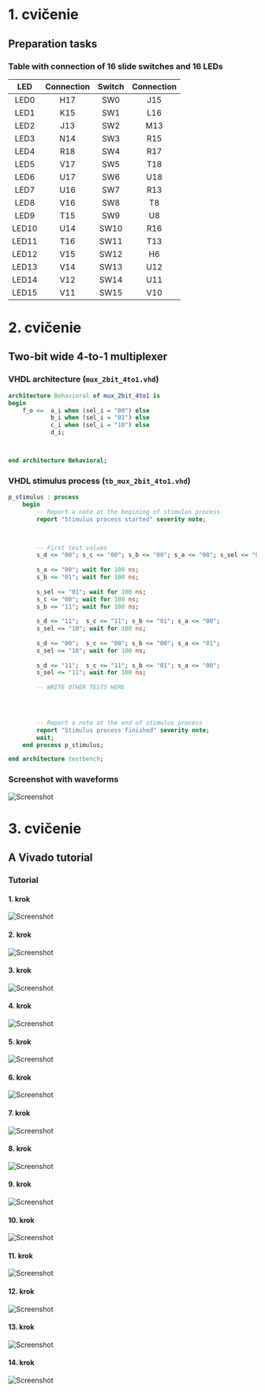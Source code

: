 # 1. cvičenie 

## Preparation tasks

### Table with connection of 16 slide switches and 16 LEDs 

| **LED** | **Connection** | **Switch** | **Connection** | 
| :-: | :-: | :-: | :-: |
| LED0 | H17 | SW0 | J15 |
| LED1 | K15 | SW1 | L16 |
| LED2 | J13 | SW2 | M13 |
| LED3 | N14 | SW3 | R15 |
| LED4 | R18 | SW4 | R17 |
| LED5 | V17 | SW5 | T18 |
| LED6 | U17 | SW6 | U18 |
| LED7 | U16 | SW7 | R13 |
| LED8 | V16 | SW8 | T8 |
| LED9 | T15 | SW9 | U8 |
| LED10 | U14 | SW10 | R16 |
| LED11 | T16 | SW11 | T13 |
| LED12 | V15 | SW12 | H6 |
| LED13 | V14 | SW13 | U12 |
| LED14 | V12 | SW14 | U11 |
| LED15 | V11 | SW15 | V10 |

# 2. cvičenie

## Two-bit wide 4-to-1 multiplexer

### VHDL architecture (`mux_2bit_4to1.vhd`)

```vhdl
architecture Behavioral of mux_2bit_4to1 is
begin
    f_o <=  a_i when (sel_i = "00") else
            b_i when (sel_i = "01") else
            c_i when (sel_i = "10") else
            d_i;



end architecture Behavioral;
```

### VHDL stimulus process  (`tb_mux_2bit_4to1.vhd`)

```vhdl
p_stimulus : process
    begin
        -- Report a note at the begining of stimulus process
        report "Stimulus process started" severity note;

    

        -- First test values
        s_d <= "00"; s_c <= "00"; s_b <= "00"; s_a <= "00"; s_sel <= "00"; wait for 100 ns;
        
        s_a <= "00"; wait for 100 ns;
        s_b <= "01"; wait for 100 ns;
        
        s_sel <= "01"; wait for 100 ns;
        s_c <= "00"; wait for 100 ns;
        s_b <= "11"; wait for 100 ns;  
        
        s_d <= "11";  s_c <= "11"; s_b <= "01"; s_a <= "00"; 
        s_sel <= "10"; wait for 100 ns;  
        
        s_d <= "00";  s_c <= "00"; s_b <= "00"; s_a <= "01"; 
        s_sel <= "10"; wait for 100 ns;  
        
        s_d <= "11";  s_c <= "11"; s_b <= "01"; s_a <= "00"; 
        s_sel <= "11"; wait for 100 ns;  
        
        -- WRITE OTHER TESTS HERE
        



        -- Report a note at the end of stimulus process
        report "Stimulus process finished" severity note;
        wait;
    end process p_stimulus;

end architecture testbench;
```

### Screenshot with waveforms

![Screenshot](/Images/03-vivado/scr1.png)

# 3. cvičenie

## A Vivado tutorial

### Tutorial

#### 1. krok

![Screenshot](/Images/03-vivado/tutorial/01.png)

#### 2. krok

![Screenshot](/Images/03-vivado/tutorial/02.png)

#### 3. krok

![Screenshot](/Images/03-vivado/tutorial/03.png)

#### 4. krok

![Screenshot](/Images/03-vivado/tutorial/04.png)

#### 5. krok

![Screenshot](/Images/03-vivado/tutorial/05.png)

#### 6. krok

![Screenshot](/Images/03-vivado/tutorial/06.png)

#### 7. krok

![Screenshot](/Images/03-vivado/tutorial/07.png)

#### 8. krok

![Screenshot](/Images/03-vivado/tutorial/08.png)

#### 9. krok

![Screenshot](/Images/03-vivado/tutorial/09.png)

#### 10. krok

![Screenshot](/Images/03-vivado/tutorial/10.png)

#### 11. krok

![Screenshot](/Images/03-vivado/tutorial/11.png)

#### 12. krok

![Screenshot](/Images/03-vivado/tutorial/12.png)

#### 13. krok

![Screenshot](/Images/03-vivado/tutorial/13.png)

#### 14. krok

![Screenshot](/Images/03-vivado/tutorial/14.png)

